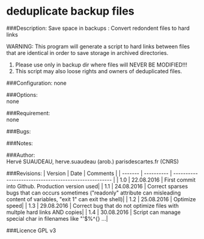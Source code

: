 deduplicate backup files
========================

###Description:
Save space in backups : Convert redondent files to hard links

WARNING: This program will generate a script to  hard links between files that are identical in order to save storage in archived directories.
1) Please use only in backup dir where files will NEVER BE MODIFIED!!!
2) This script may also loose rights and owners of deduplicated files.

###Configuration:
none

###Options:  
none

###Requirement:  
none

###Bugs:

###Notes:  

###Author:  
Hervé SUAUDEAU, herve.suaudeau (arob.) parisdescartes.fr (CNRS)

###Revisions:
| Version |    Date    | Comments                                              |
| ------- | ---------- | ----------------------------------------------------- |
| 1.0     | 22.08.2016 | First commit into Github. Production version used|
| 1.1     | 24.08.2016 | Correct sparses bugs that can occurs sometimes ("readonly" attribute can misleading content of variables, "exit 1" can exit the shell)|
| 1.2     | 25.08.2016 | Optimize speed|
| 1.3     | 29.08.2016 | Correct bug that do not optimize files with multple hard links AND copies|
| 1.4     | 30.08.2016 | Script can manage special char in filenames like "'$\%^{} ...|

###Licence
    GPL v3
